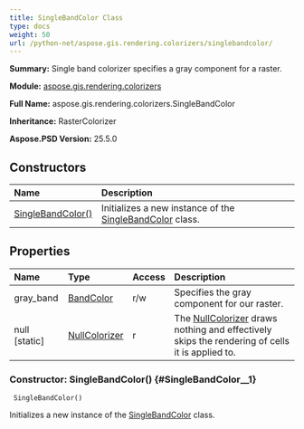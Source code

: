 ```yaml
---
title: SingleBandColor Class
type: docs
weight: 50
url: /python-net/aspose.gis.rendering.colorizers/singlebandcolor/
---
```


**Summary:** Single band colorizer specifies a gray component for a raster.

**Module:** [aspose.gis.rendering.colorizers](/psd/python-net/aspose.gis.rendering.colorizers/)

**Full Name:** aspose.gis.rendering.colorizers.SingleBandColor

**Inheritance:** RasterColorizer

**Aspose.PSD Version:** 25.5.0

## **Constructors**
| **Name** | **Description** |
| :- | :- |
| [SingleBandColor()](#SingleBandColor__1) | Initializes a new instance of the [SingleBandColor](/psd/python-net/aspose.gis.rendering.colorizers/singlebandcolor/) class. |
## **Properties**
| **Name** | **Type** | **Access** | **Description** |
| :- | :- | :- | :- |
| gray_band | [BandColor](/psd/python-net/aspose.gis.rendering.colorizers/bandcolor) | r/w | Specifies the gray component for our raster. |
| null [static] | [NullColorizer](/psd/python-net/aspose.gis.rendering.colorizers/nullcolorizer) | r | The [NullColorizer](/psd/python-net/aspose.gis.rendering.colorizers/nullcolorizer/) draws nothing and effectively skips the rendering of cells it is applied to. |


### Constructor: SingleBandColor() {#SingleBandColor__1}


```
 SingleBandColor() 
```

Initializes a new instance of the [SingleBandColor](/psd/python-net/aspose.gis.rendering.colorizers/singlebandcolor/) class.

